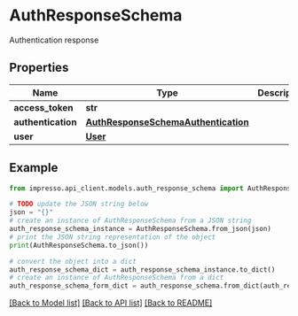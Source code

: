 # AuthResponseSchema

Authentication response

## Properties

Name | Type | Description | Notes
------------ | ------------- | ------------- | -------------
**access_token** | **str** |  | 
**authentication** | [**AuthResponseSchemaAuthentication**](AuthResponseSchemaAuthentication.md) |  | 
**user** | [**User**](User.md) |  | 

## Example

```python
from impresso.api_client.models.auth_response_schema import AuthResponseSchema

# TODO update the JSON string below
json = "{}"
# create an instance of AuthResponseSchema from a JSON string
auth_response_schema_instance = AuthResponseSchema.from_json(json)
# print the JSON string representation of the object
print(AuthResponseSchema.to_json())

# convert the object into a dict
auth_response_schema_dict = auth_response_schema_instance.to_dict()
# create an instance of AuthResponseSchema from a dict
auth_response_schema_form_dict = auth_response_schema.from_dict(auth_response_schema_dict)
```
[[Back to Model list]](../README.md#documentation-for-models) [[Back to API list]](../README.md#documentation-for-api-endpoints) [[Back to README]](../README.md)


